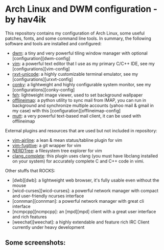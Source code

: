 
# Arch Linux and DWM configuration - by hav4ik

This repository contains my configuration of Arch Linux, some useful patches, fonts, and some command line tools. In summary, the following software and tools are installed and configured:
* [dwm][dwm]: a tiny and very powerful tiling window manager with optional [configuration][dwm-config]
* [vim][vim]: a powerful text editor that I use as my primary C/C++ IDE, see my [configurations][vim-config]
* [rxvt-unicode][urxvt]: a highly customizable terminal emulator, see my [configurations][urxvt-config]
* [conky][conky]: a lightweight and highly configurable system monitor, see my [configurations][conky-config]
* [feh][feh]: lightweight image viewer, used to set background wallpaper
* [offlineimap][offlineimap]: a python utility to sync mail from IMAP, you can run in background and synchronize multiple accounts (yahoo mail & gmail in my case) with this [configuration][offlineimap-config]
* [mutt][mutt]: a very powerful text-based mail client, it can be used with offlineimap

External plugins and resources that are used but not included in repository:
* [vim-airline][vim-airline]: a lean & mean status/tabline plugin for vim
* [vim-fugitive][vim-fugitive]: a git wrapper for vim
* [NERDTree][nerdtree]: a filesystem tree explorer for vim
* [clang_complete][clang-complete]: this plugin uses clang (you must have libclang installed on your system) for accurately complete C and C++ code in vimi.

Other stuffs that ROCKS:
* [dwb][dwb]: a lightweight web browser, it's fully usable even without the mouse
* [wicd-curses][wicd-curses]: a powerful network manager with compact and user-friendly ncurses interface
* [connman][connman]: a powerful network manager with great cli interface
* [ncmpcpp][ncmpcpp]: an [mpd][mpd] client with a great user interface and rich features
* [weechat][weechat]: a highly extendable and feature rich IRC Client currently under heavy development

## Some screenshots:


[dwm]: https://wiki.archlinux.org/index.php/dwm
[vim]: https://wiki.archlinux.org/index.php/vim
[urxvt]: https://wiki.archlinux.org/index.php/rxvt-unicode
[conky]: https://wiki.archlinux.org/index.php/conky
[feh]: https://wiki.archlinux.org/index.php/feh
[offlineimap]: https://wiki.archlinux.org/index.php/OfflineIMAP
[mutt]: https://wiki.archlinux.org/index.php/Mutt

[vim-airline]: https://github.com/vim-airline/vim-airline
[vim-fugitive]: https://github.com/tpope/vim-fugitive
[nerdtree]: https://github.com/scrooloose/nerdtree
[clang-complete]: https://github.com/Rip-Rip/clang_complete
